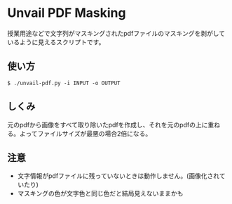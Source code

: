 # Unvail PDF Masking

授業用途などで文字列がマスキングされたpdfファイルのマスキングを剥がしているように見えるスクリプトです。

## 使い方
```
$ ./unvail-pdf.py -i INPUT -o OUTPUT
```

## しくみ
元のpdfから画像をすべて取り除いたpdfを作成し、それを元のpdfの上に重ねる。よってファイルサイズが最悪の場合2倍になる。

## 注意
- 文字情報がpdfファイルに残っていないときは動作しません。(画像化されていたり)
- マスキングの色が文字色と同じ色だと結局見えないままかも